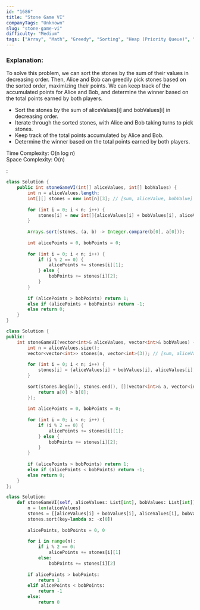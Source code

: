 ```yaml
---
id: "1686"
title: "Stone Game VI"
companyTags: "Unknown"
slug: "stone-game-vi"
difficulty: "Medium"
tags: ["Array", "Math", "Greedy", "Sorting", "Heap (Priority Queue)", "Game Theory"]
---
```


### Explanation:
To solve this problem, we can sort the stones by the sum of their values in decreasing order. Then, Alice and Bob can greedily pick stones based on the sorted order, maximizing their points. We can keep track of the accumulated points for Alice and Bob, and determine the winner based on the total points earned by both players.

- Sort the stones by the sum of aliceValues[i] and bobValues[i] in decreasing order.
- Iterate through the sorted stones, with Alice and Bob taking turns to pick stones.
- Keep track of the total points accumulated by Alice and Bob.
- Determine the winner based on the total points earned by both players.

Time Complexity: O(n log n)  
Space Complexity: O(n)

:

```java
class Solution {
    public int stoneGameVI(int[] aliceValues, int[] bobValues) {
        int n = aliceValues.length;
        int[][] stones = new int[n][3]; // [sum, aliceValue, bobValue]
        
        for (int i = 0; i < n; i++) {
            stones[i] = new int[]{aliceValues[i] + bobValues[i], aliceValues[i], bobValues[i]};
        }
        
        Arrays.sort(stones, (a, b) -> Integer.compare(b[0], a[0]));
        
        int alicePoints = 0, bobPoints = 0;
        
        for (int i = 0; i < n; i++) {
            if (i % 2 == 0) {
                alicePoints += stones[i][1];
            } else {
                bobPoints += stones[i][2];
            }
        }
        
        if (alicePoints > bobPoints) return 1;
        else if (alicePoints < bobPoints) return -1;
        else return 0;
    }
}
```

```cpp
class Solution {
public:
    int stoneGameVI(vector<int>& aliceValues, vector<int>& bobValues) {
        int n = aliceValues.size();
        vector<vector<int>> stones(n, vector<int>(3)); // [sum, aliceValue, bobValue]
        
        for (int i = 0; i < n; i++) {
            stones[i] = {aliceValues[i] + bobValues[i], aliceValues[i], bobValues[i]};
        }
        
        sort(stones.begin(), stones.end(), [](vector<int>& a, vector<int>& b) {
            return a[0] > b[0];
        });
        
        int alicePoints = 0, bobPoints = 0;
        
        for (int i = 0; i < n; i++) {
            if (i % 2 == 0) {
                alicePoints += stones[i][1];
            } else {
                bobPoints += stones[i][2];
            }
        }
        
        if (alicePoints > bobPoints) return 1;
        else if (alicePoints < bobPoints) return -1;
        else return 0;
    }
};
```

```python
class Solution:
    def stoneGameVI(self, aliceValues: List[int], bobValues: List[int]) -> int:
        n = len(aliceValues)
        stones = [[aliceValues[i] + bobValues[i], aliceValues[i], bobValues[i]] for i in range(n)]
        stones.sort(key=lambda x: -x[0])
        
        alicePoints, bobPoints = 0, 0
        
        for i in range(n):
            if i % 2 == 0:
                alicePoints += stones[i][1]
            else:
                bobPoints += stones[i][2]
        
        if alicePoints > bobPoints:
            return 1
        elif alicePoints < bobPoints:
            return -1
        else:
            return 0
```